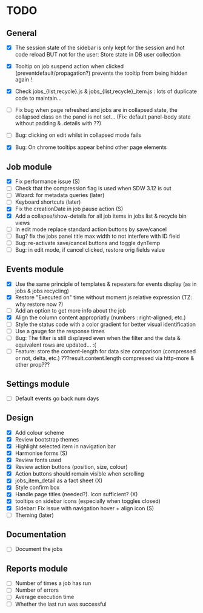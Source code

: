 # TODO

## General
- [x] The session state of the sidebar is only kept for the session and hot code reload BUT not for the user: Store state in DB user collection
- [x] Tooltip on job suspend action when clicked (preventdefault/propagation?) prevents the tooltip from being hidden again !
- [x] Check jobs_{list,recycle}.js & jobs_{list,recycle}_item.js : lots of duplicate code to maintain...
- [ ] Fix bug when page refreshed and jobs are in collapsed state, the collapsed class on the panel is not set... (Fix: default panel-body state without padding & .details with ??)
- [ ] Bug: clicking on edit whilst in collapsed mode fails
- [x] Bug: On chrome tooltips appear behind other page elements


## Job module
- [x] Fix performance issue (S)
- [ ] Check that the compression flag is used when SDW 3.12 is out
- [ ] Wizard: for metadata queries (later)
- [ ] Keyboard shortcuts (later)
- [x] Fix the creationDate in job pause action (S)
- [x] Add a collapse/show-details for all job items in jobs list & recycle bin views
- [ ] In edit mode replace standard action buttons by save/cancel
- [ ] Bug? fix the jobs panel title max width to not interfere with ID field
- [ ] Bug: re-activate save/cancel buttons and toggle dynTemp
- [ ] Bug: in edit mode, if cancel clicked, restore orig fields value

## Events module
- [x] Use the same principle of templates & repeaters for events display (as in jobs & jobs recycling)
- [x] Restore "Executed on" time without moment.js relative expression (TZ: why restore now ?)
- [ ] Add an option to get more info about the job
- [x] Align the column content appropriatly (numbers : right-aligned, etc.)
- [ ] Style the status code with a color gradient for better visual identification
- [ ] Use a gauge for the response times
- [ ] Bug: The filter is still displayed even when the filter and the data & equivalent rows are updated... :(
- [ ] Feature: store the content-length for data size comparison (compressed or not, delta, etc.) ???result.content.length compressed via http-more & other prop???

## Settings module
- [ ] Default events go back num days

## Design
- [x] Add colour scheme
- [x] Review bootstrap themes
- [x] Highlight selected item in navigation bar
- [x] Harmonise forms (S)
- [x] Review fonts used
- [x] Review action buttons (position, size, colour)
- [x] Action buttons should remain visible when scrolling
- [x] jobs_item_detail as a fact sheet (X)
- [x] Style confirm box
- [x] Handle page titles (needed?). Icon sufficient? (X)
- [x] tooltips on sidebar icons (especially when toggles closed)
- [x] Sidebar: Fix issue with navigation hover + align icon (S)
- [ ] Theming (later)

## Documentation
- [ ] Document the jobs

## Reports module
- [ ] Number of times a job has run
- [ ] Number of errors
- [ ] Average execution time
- [ ] Whether the last run was successful
